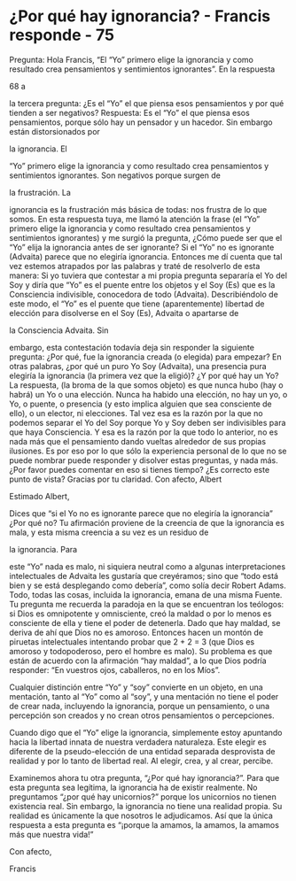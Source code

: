 # ¿Por qué hay ignorancia? - Francis responde - 75

Pregunta: Hola Francis, “El “Yo” primero elige la ignorancia y como resultado crea pensamientos y sentimientos ignorantes”. En la respuesta 

68 a

 la tercera pregunta: ¿Es el “Yo” el que piensa esos pensamientos y por qué tienden a ser negativos? Respuesta: Es el “Yo” el que piensa esos pensamientos, porque sólo hay un pensador y un hacedor. Sin embargo están distorsionados por 

la ignorancia. El

 “Yo” primero elige la ignorancia y como resultado crea pensamientos y sentimientos ignorantes. Son negativos porque surgen de 

la frustración. La

 ignorancia es la frustración más básica de todas: nos frustra de lo que somos. En esta respuesta tuya, me llamó la atención la frase (el “Yo” primero elige la ignorancia y como resultado crea pensamientos y sentimientos ignorantes) y me surgió la pregunta, ¿Cómo puede ser que el “Yo” elija la ignorancia antes de ser ignorante? Si el “Yo” no es ignorante (Advaita) parece que no elegiría ignorancia. Entonces me dí cuenta que tal vez estemos atrapados por las palabras y traté de resolverlo de esta manera: Si yo tuviera que contestar a mi propia pregunta separaría el Yo del Soy y diría que “Yo” es el puente entre los objetos y el Soy (Es) que es la Consciencia indivisible, conocedora de todo (Advaita). Describiéndolo de este modo, el “Yo” es el puente que tiene (aparentemente) libertad de elección para disolverse en el Soy (Es), Advaita o apartarse de 

la Consciencia Advaita. Sin

 embargo, esta contestación todavía deja sin responder la siguiente pregunta: ¿Por qué, fue la ignorancia creada (o elegida) para empezar? En otras palabras, ¿por qué un puro Yo Soy (Advaita), una presencia pura elegiría la ignorancia (la primera vez que la eligió)? ¿Y por qué hay un Yo? La respuesta, (la broma de la que somos objeto) es que nunca hubo (hay o habrá) un Yo o una elección. Nunca ha habido una elección, no hay un yo, o Yo, o puente, o presencia (y esto implica alguien que sea consciente de ello), o un elector, ni elecciones. Tal vez esa es la razón por la que no podemos separar el Yo del Soy porque Yo y Soy deben ser indivisibles para que haya Consciencia. Y esa es la razón por la que todo lo anterior, no es nada más que el pensamiento dando vueltas alrededor de sus propias ilusiones. Es por eso por lo que sólo la experiencia personal de lo que no se puede nombrar puede responder y disolver estas preguntas, y nada más. ¿Por favor puedes comentar en eso si tienes tiempo? ¿Es correcto este punto de vista? Gracias por tu claridad. Con afecto, Albert

Estimado Albert,

Dices que “si el Yo no es ignorante parece que no elegiría la ignorancia” ¿Por qué no? Tu afirmación proviene de la creencia de que la ignorancia es mala, y esta misma creencia a su vez es un residuo de 

la ignorancia. Para

 este “Yo” nada es malo, ni siquiera neutral como a algunas interpretaciones intelectuales de Advaita les gustaría que creyéramos; sino que “todo está bien y se está desplegando como debería”, como solía decir Robert Adams. Todo, todas las cosas, incluida la ignorancia, emana de una misma Fuente. Tu pregunta me recuerda la paradoja en la que se encuentran los teólogos: si Dios es omnipotente y omnisciente, creó la maldad o por lo menos es consciente de ella y tiene el poder de detenerla. Dado que hay maldad, se deriva de ahí que Dios no es amoroso. Entonces hacen un montón de piruetas intelectuales intentando probar que 2 + 2 = 3 (que Dios es amoroso y todopoderoso, pero el hombre es malo). Su problema es que están de acuerdo con la afirmación “hay maldad”, a lo que Dios podría responder: “En vuestros ojos, caballeros, no en los Míos”.

Cualquier distinción entre “Yo” y “soy” convierte en un objeto, en una mentación, tanto al “Yo” como al “soy”, y una mentación no tiene el poder de crear nada, incluyendo la ignorancia, porque un pensamiento, o una percepción son creados y no crean otros pensamientos o percepciones.

Cuando digo que el “Yo” elige la ignorancia, simplemente estoy apuntando hacia la libertad innata de nuestra verdadera naturaleza. Este elegir es diferente de la pseudo-elección de una entidad separada desprovista de realidad y por lo tanto de libertad real. Al elegir, crea, y al crear, percibe.

Examinemos ahora tu otra pregunta, “¿Por qué hay ignorancia?”. Para que esta pregunta sea legítima, la ignorancia ha de existir realmente. No preguntamos “¿por qué hay unicornios?” porque los unicornios no tienen existencia real. Sin embargo, la ignorancia no tiene una realidad propia. Su realidad es únicamente la que nosotros le adjudicamos. Así que la única respuesta a esta pregunta es “¡porque la amamos, la amamos, la amamos más que nuestra vida!”

Con afecto, 

Francis


